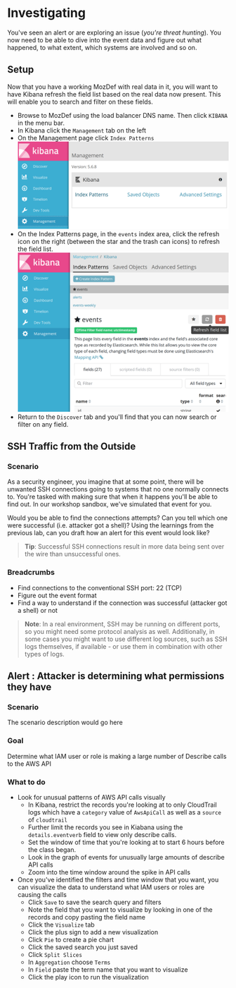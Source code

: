 # Investigating

You've seen an alert or are exploring an issue (*you're threat hunting*). You now need to be able to dive into the
event data and figure out what happened, to what extent, which systems are involved and so on.


## Setup

Now that you have a working MozDef with real data in it, you will want to have
Kibana refresh the field list based on the real data now present. This will
enable you to search and filter on these fields.

* Browse to MozDef using the load balancer DNS name. Then click `KIBANA` in the
  menu bar.
* In Kibana click the `Management` tab on the left
* On the Management page click `Index Patterns`
  ![Kibana management tab](img/03-Kibana-management-index-patterns.png)
* On the Index Patterns page, in the `events` index area, click the refresh icon
  on the right (between the star and the trash can icons) to refresh the field
  list.
  ![Refresh field list](img/03-Kibana-refresh-field-list.png)
* Return to the `Discover` tab and you'll find that you can now search or filter
  on any field.

## SSH Traffic from the Outside

### Scenario

As a security engineer, you imagine that at some point, there will be unwanted SSH connections going to systems that no
one normally connects to. You're tasked with making sure that when it happens you'll be able to find out.
In our workshop sandbox, we've simulated that event for you.

Would you be able to find the connections attempts? Can you tell which one were successful (i.e. attacker got a shell)?
Using the learnings from the previous lab, can you draft how an alert for this event would look like?

> **Tip**: Successful SSH connections result in more data being sent over the wire than unsuccessful ones.

### Breadcrumbs

- Find connections to the conventional SSH port: 22 (TCP)
- Figure out the event format
- Find a way to understand if the connection was successful (attacker got a shell) or not

> **Note**: In a real environment, SSH may be running on different ports, so you might need some protocol analysis as
> well. Additionally, in some cases you might want to use different log sources, such as SSH logs themselves, if
> available - or use them in combination with other types of logs.

## Alert : Attacker is determining what permissions they have

### Scenario

The scenario description would go here

### Goal

Determine what IAM user or role is making a large number of Describe calls to
the AWS API

### What to do

* Look for unusual patterns of AWS API calls visually
  * In Kibana, restrict the records you're looking at to only CloudTrail logs which
    have a `category` value of `AwsApiCall` as well as a `source` of `cloudtrail`
  * Further limit the records you see in Kiabana using the `details.eventverb`
    field to view only describe calls.
  * Set the window of time that you're looking at to start 6 hours before the
    class began.
  * Look in the graph of events for unusually large amounts of describe API
    calls
  * Zoom into the time window around the spike in API calls
* Once you've identified the filters and time window that you want, you can
  visualize the data to understand what IAM users or roles are causing the
  calls
  * Click `Save` to save the search query and filters
  * Note the field that you want to visualize by looking in one of the records
    and copy pasting the field name
  * Click the `Visualize` tab
  * Click the plus sign to add a new visualization
  * Click `Pie` to create a pie chart
  * Click the saved search you just saved
  * Click `Split Slices`
  * In `Aggregation` choose `Terms`
  * In `Field` paste the term name that you want to visualize
  * Click the play icon to run the visualization
  
    


